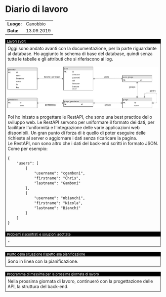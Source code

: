 # Diario di lavoro

<table>
    <tr><td><b>Luogo:</b></td><td>Canobbio</td></tr>
    <tr><td><b>Data:</b></td><td>13.09.2019</td></tr>
</table>

<div style="border: 1px solid black;">
    <div style="background-color:black;color:white;font-size:11px;padding-left:5px">
        Lavori svolti
    </div>
    <div style="padding: 7px">
        Oggi sono andato avanti con la documentazione, per la parte riguardante al database. Ho aggiunto lo schema di base del database, quindi senza tutte le tabelle e gli attributi che si riferiscono ai log.<br>
        <br>
		<img src="../doc/img/db_base.jpg"><br>
		<br>
		Poi ho inizato a progettare le RestAPI, che sono una best practice dello sviluppo web. Le RestAPI servono per uniformare il formato dei dati, per facilitare l'uniformit&agrave; e l'integrazione delle varie applicazioni web disponibili. Un gran punto di forza di &egrave; quello di poter eseguire delle richieste al server o  aggiornare i dati senza ricaricare la pagina.<br>
		Le RestAPI, non sono altro che i dati del back-end scritti in formato JSON. Come per esempio:
        <pre><code>{
	"users": [
		{
			"username": "cgamboni",
			"firstname": "Chris",
			"lastname": "Gamboni"
		},
		{
			"username": "nbianchi",
			"firstname": "Nicola",
			"lastname": "Bianchi"
		}
	]
}</code></pre>
    </div>
</div>

<div class="page-break"></div>

<div style="border: 1px solid black;">
    <div style="background-color:black;color:white;font-size:11px;padding-left:5px">
        Problemi riscontrati e soluzioni adottate
    </div>
    <div style="padding: 7px">
        -
    </div>
</div>

<br>

<div style="border: 1px solid black;">
    <div style="background-color:black;color:white;font-size:11px;padding-left:5px">
        Punto della situazione rispetto alla pianificazione
    </div>
    <div style="padding: 7px">
        Sono in linea con la pianificazione.
    </div>
</div>

<br>

<div style="border: 1px solid black;">
    <div style="background-color:black;color:white;font-size:11px;padding-left:5px">
        Programma di massima per la prossima giornata di lavoro
    </div>
    <div style="padding: 7px">
        Nella prossima giornata di lavoro, continuer&ograve; con la progettazione
        delle API, la struttura del back-end.
    </div>
</div>
